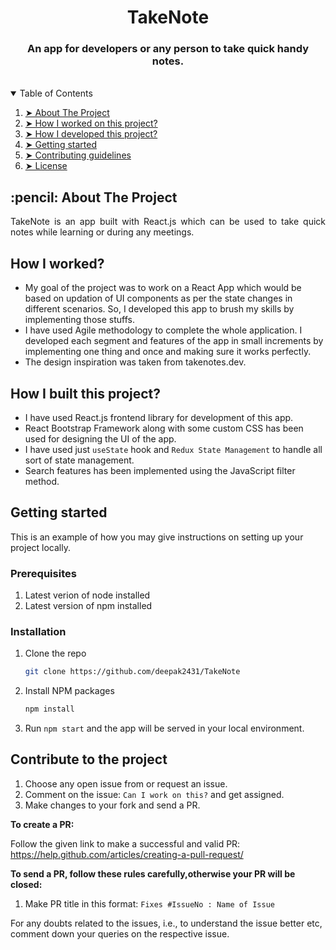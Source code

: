 <h1 align="center"> TakeNote </h1>
<h3 align="center"> An app for developers or any person to take quick handy notes. </h3>  
</br>
<details open="open">
  <summary>Table of Contents</summary>
  <ol>
    <li><a href="#about-the-project"> ➤ About The Project</a></li>
    <li><a href="#how-I-worked"> ➤ How I worked on this project?</a></li>
    <li><a href="#how-I-develop">➤ How I developed this project?</a></li>
    <li><a href="#getting-started"> ➤ Getting started</a></li>
     <li><a href="#contribute"> ➤ Contributing guidelines</a></li>
     <li><a href="#license"> ➤ License</a></li>
  </ol>
</details>

<!-- ABOUT THE PROJECT -->
<h2 id="about-the-project"> :pencil: About The Project</h2>

<p align="justify"> 
  TakeNote is an app built with React.js which can be used to take quick notes while learning or during any meetings.
</p>

<!-- How I worked -->
<h2 id="how-I-worked">How I worked? </h2>
<ul>
  <li>My goal of the project was to work on a React App which would be based on updation of UI components as per the state changes in different scenarios. So, I developed this app to brush my skills by implementing those stuffs.</li>
  <li>I have used Agile methodology to complete the whole application. I developed each segment and features of the app in small increments by implementing one thing and once and making sure it works perfectly.</li>
  <li>The design inspiration was taken from takenotes.dev.</li>
</ul>

<!-- How I developed -->
<h2 id="how-I-develop">How I built this project? </h2>
<ul>
  <li>I have used React.js frontend library for development of this app.</li>
  <li>React Bootstrap Framework along with some custom CSS has been used for designing the UI of the app.</li>
  <li>I have used just <code>useState</code> hook and <code>Redux State Management</code> to handle all sort of state management.</li>
  <li>Search features has been implemented using the JavaScript filter method.</li>
</ul>

<!-- GETTING STARTED -->
<h2 id="getting-started">Getting started</h2>

This is an example of how you may give instructions on setting up your project locally.

### Prerequisites
1. Latest verion of node installed
2. Latest version of npm installed

### Installation

1. Clone the repo
   ```sh
   git clone https://github.com/deepak2431/TakeNote
   ```
2. Install NPM packages
   ```sh
   npm install
   ```
 
3. Run ```npm start``` and the app will be served in your local environment.

<h2 id="contribute">Contribute to the project</h2>

1. Choose any open issue from or request an issue.
2. Comment on the issue: `Can I work on this?` and get assigned.
3. Make changes to your fork and send a PR.

**To create a PR:**

Follow the given link to make a successful and valid PR: https://help.github.com/articles/creating-a-pull-request/

**To send a PR, follow these rules carefully,**otherwise your PR will be closed**:**

1. Make PR title in this format: `Fixes #IssueNo : Name of Issue`

For any doubts related to the issues, i.e., to understand the issue better etc, comment down your queries on the respective issue.




    
